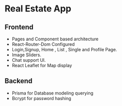 # Real Estate App
## Frontend 
- Pages and Component based architecture
- React-Router-Dom Configured
- Login,Signup, Home , List , Single and Profile Page.
- Image Sliders. 
- Chat support UI.
- React Leaflet for Map display

## Backend
- Prisma for Database modeling querying
- Bcrypt for password hashing
